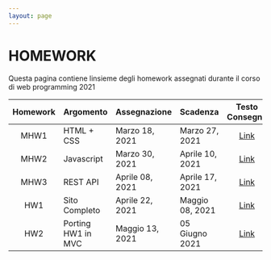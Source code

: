 ```yaml
---
layout: page
---
```


# HOMEWORK
Questa pagina contiene linsieme degli homework assegnati durante il corso di web programming 2021 

| Homework | Argomento          | Assegnazione    | Scadenza          | Testo Consegna  | Template | Form Consegna |
| :-------:| ------------------ | --------------- | -------           | :--------:      | :------: | :-------------: |
| MHW1     | HTML + CSS         | Marzo 18, 2021  | Marzo 27, 2021    | [Link](mhw1-2021.md)        | [Link](https://drive.google.com/file/d/1Vrcqvuvqtm7l0Ss8zXwOVtiy8S404sbp/view?usp=sharing) |[Link](https://docs.google.com/forms/d/e/1FAIpQLScicLX_sbXngoLpPA5RG4vMVFlKUHRADSV0pXNw5i3nmalACw/viewform?fbzx=5883187558679251187)  |
| MHW2     | Javascript         | Marzo 30, 2021  | Aprile 10, 2021   | [Link][404]        | [Link][404] | [Link][404] |
| MHW3     | REST API           | Aprile 08, 2021 | Aprile 17, 2021   | [Link][404]        | [Link][404] | [Link][404] |
| HW1      | Sito Completo      | Aprile 22, 2021 | Maggio 08, 2021   | [Link][404]        | [Link][404] | [Link][404] |
| HW2      | Porting HW1 in MVC | Maggio 13, 2021 | 05 Giugno 2021    | [Link][404]        | [Link][404] | [Link][404] |

[404]: /web-programming-course/fallback
